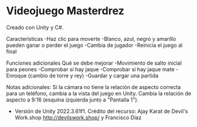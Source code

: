 # Videojuego Masterdrez

Creado con Unity y C#. 

Características
-Haz clic para moverte
-Blanco, azul, negro y amarillo pueden ganar o perder el juego
-Cambia de jugador
-Reinicia el juego al final

Funciones adicionales Qué se debe mejorar
-Movimiento de salto inicial para peones
-Comprobar si hay jaque
-Comprobar si hay jaque mate
-Enroque (cambio de torre y rey)
-Guardar y cargar una partida

Notas adicionales: Si la cámara no tiene la relación de aspecto correcta para un teléfono, cambia a la vista del juego en Unity. Cambia la relación de aspecto a 9:16 (esquina izquierda junto a "Pantalla 1").
- Versión de Unity 2022.3.61f1. Crédito del recurso: Ajay Karat de Devil's Work.shop http://devilswork.shop/ y Francisco Díaz
